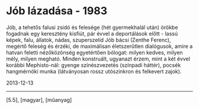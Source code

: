 # Jób lázadása - 1983

Jób, a tehetős falusi zsidó és felesége (hét gyermekhalál után) örökbe fogadnak egy keresztény kisfiút, pár évvel a deportálások előtt - lassú képek, falu, állatok, nádas, szuperszelíd Jób bácsi (Zenthe Ferenc), megértő feleség és érzéki, de maximálisan életszerűtlen dialógusok, amire a hatvan feletti nézőközönség egyetértően bólogat: milyen kedves, milyen mély, milyen megható. Minden konstruált, ugyanazt érzem, mint a két évvel korábbi Mephisto-nál: gyenge színészvezetés (színpadi háttér), pocsék hangmérnöki munka (látványosan rossz utószinkron és felkevert zajok).

2013-12-13 

----

[5.5], [magyar], [műanyag]
